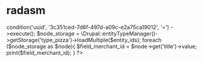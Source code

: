 # radasm

<?php
$entity_ids = \Drupal::entityQuery('type_pizza')
  ->condition('uuid', '3c351ced-7d6f-497d-a09c-e2a75ca19012', '=')
  ->execute();

$node_storage = \Drupal::entityTypeManager()->getStorage('type_pizza')->loadMultiple($entity_ids);
foreach ($node_storage as $node){
   $field_merchant_id = $node->get('title')->value;
print($field_merchant_id);
}

?>
